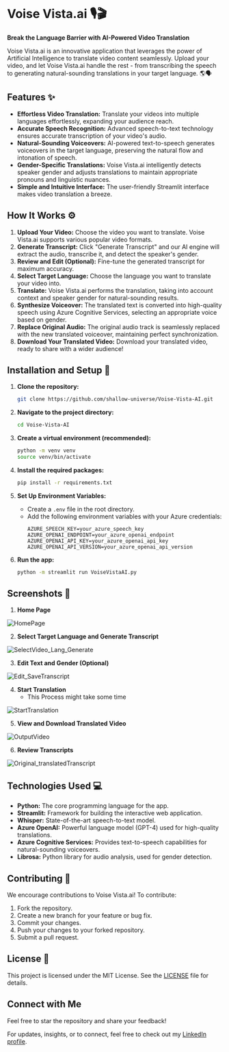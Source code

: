 # Voise Vista.ai 🎙️🎬

**Break the Language Barrier with AI-Powered Video Translation**

Voise Vista.ai is an innovative application that leverages the power of Artificial Intelligence to translate video content seamlessly.  Upload your video, and let Voise Vista.ai handle the rest - from transcribing the speech to generating natural-sounding translations in your target language. 🌎🗣️

## Features ✨

- **Effortless Video Translation:** Translate your videos into multiple languages effortlessly, expanding your audience reach.
- **Accurate Speech Recognition:** Advanced speech-to-text technology ensures accurate transcription of your video's audio.
- **Natural-Sounding Voiceovers:** AI-powered text-to-speech generates voiceovers in the target language, preserving the natural flow and intonation of speech.
- **Gender-Specific Translations:** Voise Vista.ai intelligently detects speaker gender and adjusts translations to maintain appropriate pronouns and linguistic nuances. 
- **Simple and Intuitive Interface:** The user-friendly Streamlit interface makes video translation a breeze.

## How It Works ⚙️

1. **Upload Your Video:** Choose the video you want to translate. Voise Vista.ai supports various popular video formats. 
2. **Generate Transcript:** Click "Generate Transcript" and our AI engine will extract the audio, transcribe it, and detect the speaker's gender.
3. **Review and Edit (Optional):** Fine-tune the generated transcript for maximum accuracy.
4. **Select Target Language:**  Choose the language you want to translate your video into. 
5. **Translate:**  Voise Vista.ai performs the translation, taking into account context and speaker gender for natural-sounding results.
6. **Synthesize Voiceover:**  The translated text is converted into high-quality speech using Azure Cognitive Services, selecting an appropriate voice based on gender.
7. **Replace Original Audio:**  The original audio track is seamlessly replaced with the new translated voiceover, maintaining perfect synchronization.
8. **Download Your Translated Video:** Download your translated video, ready to share with a wider audience!

## Installation and Setup 🔧

1. **Clone the repository:**

   ```bash
   git clone https://github.com/shallow-universe/Voise-Vista-AI.git
   ```

2. **Navigate to the project directory:**

   ```bash
   cd Voise-Vista-AI
   ```

3. **Create a virtual environment (recommended):**

   ```bash
   python -m venv venv
   source venv/bin/activate 
   ```

4. **Install the required packages:**

   ```bash
   pip install -r requirements.txt
   ```

5. **Set Up Environment Variables:**
   - Create a `.env` file in the root directory.
   - Add the following environment variables with your Azure credentials:
     ```
     AZURE_SPEECH_KEY=your_azure_speech_key
     AZURE_OPENAI_ENDPOINT=your_azure_openai_endpoint
     AZURE_OPENAI_API_KEY=your_azure_openai_api_key
     AZURE_OPENAI_API_VERSION=your_azure_openai_api_version 
     ```

6. **Run the app:**

   ```bash
   python -m streamlit run VoiseVistaAI.py
   ```

## Screenshots 📸
1. **Home Page**

![HomePage](https://github.com/user-attachments/assets/6d82c11e-36e6-4dec-a2b8-cc789c375186)

2. **Select Target Language and Generate Transcript**

![SelectVideo_Lang_Generate](https://github.com/user-attachments/assets/71fb76c2-c706-4b23-a118-8eba4a43b6a9)

3. **Edit Text and Gender (Optional)**

![Edit_SaveTranscript](https://github.com/user-attachments/assets/87a03e00-76ea-4f34-86a0-8ac937a11b3b)

4. **Start Translation**
   - This Process might take some time

![StartTranslation](https://github.com/user-attachments/assets/f2934b1b-b5df-468f-ae7f-3617747a9af7)

5. **View and Download Translated Video**

![OutputVideo](https://github.com/user-attachments/assets/6ca2d51f-9164-4801-8e2f-58788535896b)

6. **Review Transcripts**

![Original_translatedTranscript](https://github.com/user-attachments/assets/9a7bc1db-4765-4a42-80b6-3bf3eb5202ba)



## Technologies Used 💻

- **Python:** The core programming language for the app.
- **Streamlit:** Framework for building the interactive web application.
- **Whisper:**  State-of-the-art speech-to-text model.
- **Azure OpenAI:**  Powerful language model (GPT-4) used for high-quality translations.
- **Azure Cognitive Services:**  Provides text-to-speech capabilities for natural-sounding voiceovers.
- **Librosa:** Python library for audio analysis, used for gender detection. 

## Contributing 🤝

We encourage contributions to Voise Vista.ai!  To contribute:

1. Fork the repository.
2. Create a new branch for your feature or bug fix.
3. Commit your changes.
4. Push your changes to your forked repository.
5. Submit a pull request.

## License 📄

This project is licensed under the MIT License.  See the [LICENSE](LICENSE) file for details.

## Connect with Me  
Feel free to star the repository and share your feedback!

For updates, insights, or to connect, feel free to check out my [LinkedIn profile](https://www.linkedin.com/in/kripansh29).
